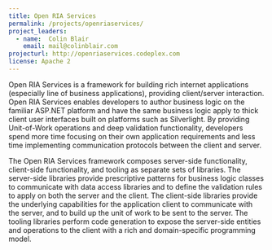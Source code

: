 ```yaml
---
title: Open RIA Services
permalink: /projects/openriaservices/
project_leaders:
  - name:  Colin Blair
    email: mail@colinblair.com
projecturl: http://openriaservices.codeplex.com 
license: Apache 2
---
```

Open RIA Services is a framework for building rich internet applications (especially line of business applications), providing client/server interaction.  Open RIA Services enables developers to author business logic on the familiar ASP.NET platform and have the same business logic apply to thick client user interfaces built on platforms such as Silverlight.  By providing Unit-of-Work operations and deep validation functionality, developers spend more time focusing on their own application requirements and less time implementing communication protocols between the client and server.
 
The Open RIA Services framework composes server-side functionality, client-side functionality, and tooling as separate sets of libraries.  The server-side libraries provide prescriptive patterns for business logic classes to communicate with data access libraries and to define the validation rules to apply on both the server and the client.  The client-side libraries provide the underlying capabilities for the application client to communicate with the server, and to build up the unit of work to be sent to the server.  The tooling libraries perform code generation to expose the server-side entities and operations to the client with a rich and domain-specific programming model.
